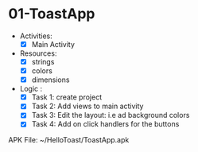 # 01-ToastApp

 - Activities:
    - [X] Main Activity

 - Resources:
    - [X] strings
    - [X] colors
    - [X] dimensions

 - Logic :
    - [X] Task 1: create project
    - [X] Task 2: Add views to main activity
    - [X] Task 3: Edit the layout: i.e ad background colors
    - [X] Task 4: Add on click handlers for the buttons

  APK File:
    ~/HelloToast/ToastApp.apk